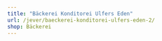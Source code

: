 ```yaml
---
title: "Bäckerei Konditorei Ulfers Eden"
url: /jever/baeckerei-konditorei-ulfers-eden-2/
shop: Bäckerei
---
```


